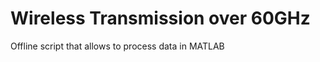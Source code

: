 Wireless Transmission over 60GHz
==================

Offline script that allows to process data in MATLAB 
